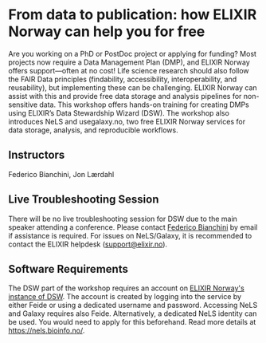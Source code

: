 # From data to publication: how ELIXIR Norway can help you for free
Are you working on a PhD or PostDoc project or applying for funding? Most projects now require a Data Management Plan (DMP), and ELIXIR Norway offers support—often at no cost! Life science research should also follow the FAIR Data principles (findability, accessibility, interoperability, and reusability), but implementing these can be challenging. ELIXIR Norway can assist with this and provide free data storage and analysis pipelines for non-sensitive data. This workshop offers hands-on training for creating DMPs using ELIXIR’s Data Stewardship Wizard (DSW). The workshop also introduces NeLS and usegalaxy.no, two free ELIXIR Norway services for data storage, analysis, and reproducible workflows.
## Instructors
Federico Bianchini, Jon Lærdahl
## Live Troubleshooting Session
There will be no live troubleshooting session for DSW due to the main speaker attending a conference. 
Please contact [Federico Bianchini](https://www.mn.uio.no/sbi/english/people/fredebi/) by email if assistance is required.
For issues on NeLS/Galaxy, it is recommended to contact the ELIXIR helpdesk (support@elixir.no). 

## Software Requirements
The DSW part of the workshop requires an account on [ELIXIR Norway's instance of DSW](https://norway.dsw.elixir-europe.org/wizard/).
The account is created by logging into the service by either Feide or using a dedicated username and password.
Accessing NeLS and Galaxy requires also Feide. Alternatively, a dedicated NeLS identity can be used. You would need to 
apply for this beforehand. Read more details at https://nels.bioinfo.no/.


